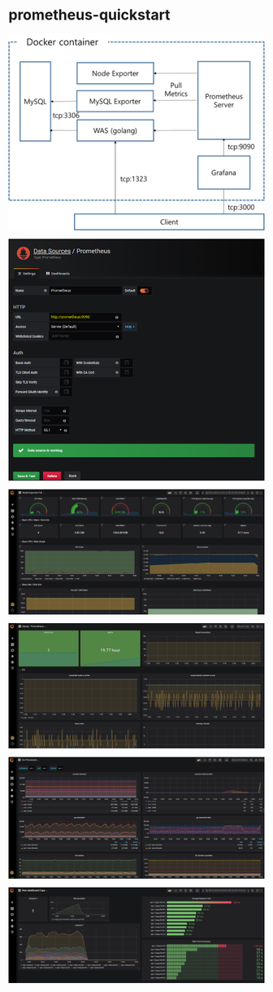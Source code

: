 # prometheus-quickstart

![](./images/containers.png)

![](./images/data_source.png)

![](./images/node_exporter.png)

![](./images/mysql_exporter.png)

![](./images/go_processes.png)

![](./images/custom_metrics.png)